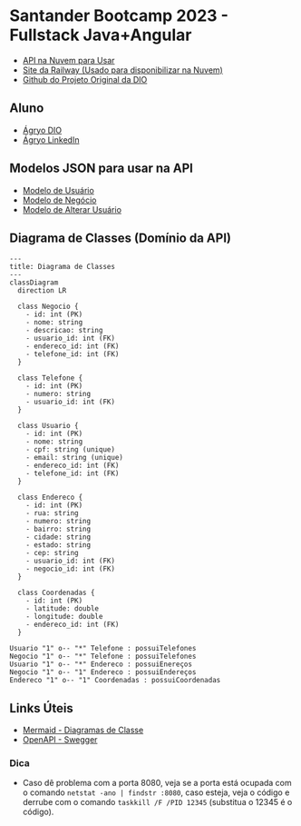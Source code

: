 # Santander Bootcamp 2023 - Fullstack Java+Angular

- [API na Nuvem para Usar](https://bsd-2023-api-prd.up.railway.app/swagger-ui.html)
- [Site da Railway (Usado para disponibilizar na Nuvem)](https://railway.app/)
- [Github do Projeto Original da DIO](https://github.com/falvojr/santander-dev-week-2023)

## Aluno

- [Ágryo DIO](https://www.dio.me/users/agryo)
- [Ágryo LinkedIn](https://www.linkedin.com/in/agryo/)

## Modelos JSON para usar na API

- [Modelo de Usuário](https://github.com/agryo/Bootcamp-Santander-2023/blob/main/src/main/resources/assets/Usuario.json)
- [Modelo de Negócio](https://github.com/agryo/Bootcamp-Santander-2023/blob/main/src/main/resources/assets/Negocio.json)
- [Modelo de Alterar Usuário](https://github.com/agryo/Bootcamp-Santander-2023/blob/main/src/main/resources/assets/Update.json)

## Diagrama de Classes (Domínio da API)

```mermaid
---
title: Diagrama de Classes
---
classDiagram
  direction LR

  class Negocio {
    - id: int (PK)
    - nome: string
    - descricao: string
    - usuario_id: int (FK)
    - endereco_id: int (FK)
    - telefone_id: int (FK)
  }

  class Telefone {
    - id: int (PK)
    - numero: string
    - usuario_id: int (FK)
  }

  class Usuario {
    - id: int (PK)
    - nome: string
    - cpf: string (unique)
    - email: string (unique)
    - endereco_id: int (FK)
    - telefone_id: int (FK)
  }

  class Endereco {
    - id: int (PK)
    - rua: string
    - numero: string
    - bairro: string
    - cidade: string
    - estado: string
    - cep: string
    - usuario_id: int (FK)
    - negocio_id: int (FK)
  }

  class Coordenadas {
    - id: int (PK)
    - latitude: double
    - longitude: double
    - endereco_id: int (FK)
  }

Usuario "1" o-- "*" Telefone : possuiTelefones
Negocio "1" o-- "*" Telefone : possuiTelefones
Usuario "1" o-- "*" Endereco : possuiEnereços
Negocio "1" o-- "1" Endereco : possuiEndereços
Endereco "1" o-- "1" Coordenadas : possuiCoordenadas
```

## Links Úteis

- [Mermaid - Diagramas de Classe](https://mermaid.js.org/)
- [OpenAPI - Swegger](https://github.com/springdoc/springdoc-openapi)

### Dica

- Caso dê problema com a porta 8080, veja se a porta está ocupada com o comando `netstat -ano | findstr :8080`, caso esteja, veja o código e derrube com o comando `taskkill /F /PID 12345` (substitua o 12345 é o código).
